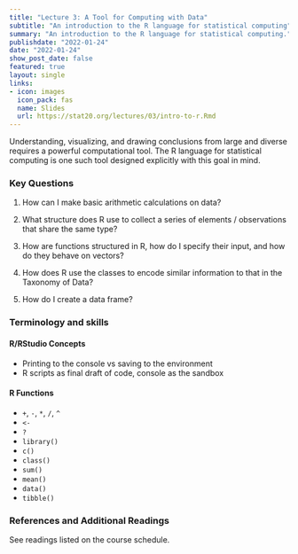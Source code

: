```yaml
---
title: "Lecture 3: A Tool for Computing with Data"
subtitle: "An introduction to the R language for statistical computing"
summary: "An introduction to the R language for statistical computing."
publishdate: "2022-01-24"
date: "2022-01-24"
show_post_date: false
featured: true
layout: single
links:
- icon: images
  icon_pack: fas
  name: Slides
  url: https://stat20.org/lectures/03/intro-to-r.Rmd
---
```


Understanding, visualizing, and drawing conclusions from large and diverse requires a powerful computational tool. The R language for statistical computing is one such tool designed explicitly with this goal in mind.

### Key Questions

1. How can I make basic arithmetic calculations on data?

2. What structure does R use to collect a series of elements / observations that share the same type?

3. How are functions structured in R, how do I specify their input, and how do they behave on vectors?

4. How does R use the classes to encode similar information to that in the Taxonomy of Data?

5. How do I create a data frame?


### Terminology and skills

#### R/RStudio Concepts
- Printing to the console vs saving to the environment
- R scripts as final draft of code, console as the sandbox

#### R Functions
- `+`, `-`, `*`, `/`, `^`
- `<-`
- `?`
- `library()`
- `c()`
- `class()`
- `sum()`
- `mean()`
- `data()`
- `tibble()`

### References and Additional Readings

See readings listed on the course schedule.